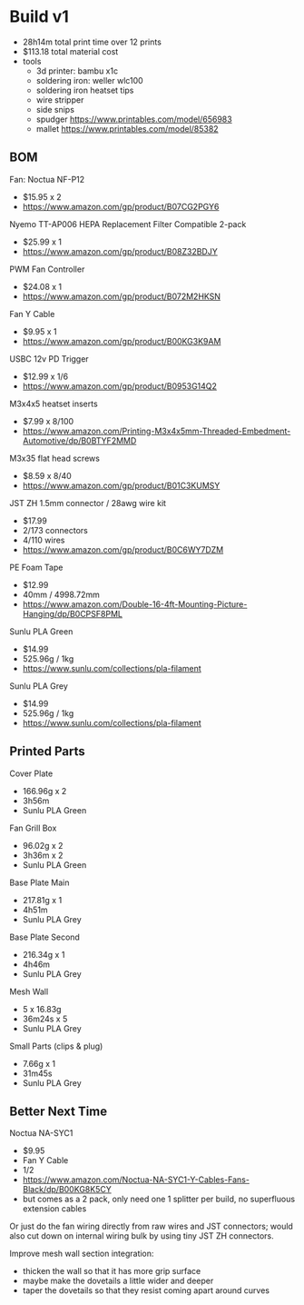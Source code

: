 # Build v1

- 28h14m total print time over 12 prints
- $113.18 total material cost
- tools
  - 3d printer: bambu x1c
  - soldering iron: weller wlc100
  - soldering iron heatset tips
  - wire stripper
  - side snips
  - spudger <https://www.printables.com/model/656983>
  - mallet <https://www.printables.com/model/85382>

## BOM

Fan: Noctua NF-P12
- $15.95 x 2
- <https://www.amazon.com/gp/product/B07CG2PGY6>

Nyemo TT-AP006 HEPA Replacement Filter Compatible 2-pack
- $25.99 x 1
- <https://www.amazon.com/gp/product/B08Z32BDJY>

PWM Fan Controller
- $24.08 x 1
- <https://www.amazon.com/gp/product/B072M2HKSN>

Fan Y Cable
- $9.95 x 1
- <https://www.amazon.com/gp/product/B00KG3K9AM>

USBC 12v PD Trigger
- $12.99 x 1/6
- <https://www.amazon.com/gp/product/B0953G14Q2>

M3x4x5 heatset inserts
- $7.99 x 8/100
- <https://www.amazon.com/Printing-M3x4x5mm-Threaded-Embedment-Automotive/dp/B0BTYF2MMD>

M3x35 flat head screws
- $8.59 x 8/40
- <https://www.amazon.com/gp/product/B01C3KUMSY>

JST ZH 1.5mm connector / 28awg wire kit
- $17.99
- 2/173 connectors
- 4/110 wires
- <https://www.amazon.com/gp/product/B0C6WY7DZM>

PE Foam Tape
- $12.99
- 40mm / 4998.72mm
- <https://www.amazon.com/Double-16-4ft-Mounting-Picture-Hanging/dp/B0CPSF8PML>

Sunlu PLA Green
- $14.99
- 525.96g / 1kg
- <https://www.sunlu.com/collections/pla-filament>

Sunlu PLA Grey
- $14.99
- 525.96g / 1kg
- <https://www.sunlu.com/collections/pla-filament>

## Printed Parts

Cover Plate
- 166.96g x 2
- 3h56m
- Sunlu PLA Green

Fan Grill Box
- 96.02g x 2
- 3h36m x 2
- Sunlu PLA Green

Base Plate Main
- 217.81g x 1
- 4h51m
- Sunlu PLA Grey

Base Plate Second
- 216.34g x 1
- 4h46m
- Sunlu PLA Grey

Mesh Wall
- 5 x 16.83g
- 36m24s x 5
- Sunlu PLA Grey

Small Parts (clips & plug)
- 7.66g x 1
- 31m45s
- Sunlu PLA Grey

## Better Next Time

Noctua NA-SYC1
- $9.95
- Fan Y Cable
- 1/2
- <https://www.amazon.com/Noctua-NA-SYC1-Y-Cables-Fans-Black/dp/B00KG8K5CY>
- but comes as a 2 pack, only need one 1 splitter per build, no superfluous extension cables

Or just do the fan wiring directly from raw wires and JST connectors;
would also cut down on internal wiring bulk by using tiny JST ZH connectors.

Improve mesh wall section integration:
- thicken the wall so that it has more grip surface
- maybe make the dovetails a little wider and deeper
- taper the dovetails so that they resist coming apart around curves
